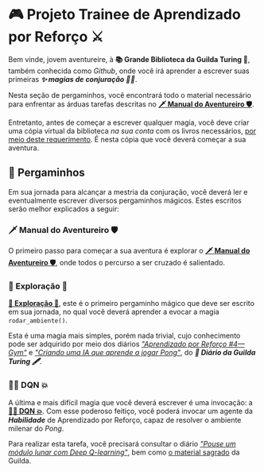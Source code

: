 # 🎮 Projeto Trainee de Aprendizado por Reforço ⚔

Bem vinde, jovem aventureire, à **📚 Grande Biblioteca da Guilda Turing 🏰**, também conhecida como *Github*, onde você irá aprender a escrever suas primeiras ***✨ magias de conjuração 🧙‍♀️***.

Nesta seção de pergaminhos, você encontrará todo o material necessário para enfrentar as árduas tarefas descritas no **[🗡 Manual do Aventureiro 🛡](Manual%20do%20Aventureiro.pdf)**.

Entretanto, antes de começar a escrever qualquer magia, você deve criar uma cópia virtual da biblioteca *na sua conta* com os livros necessários, [por meio deste requerimento](https://github.com/GrupoTuring/Trainee-RL/generate). É nesta cópia que você deverá começar a sua aventura.

## 📜 Pergaminhos

Em sua jornada para alcançar a mestria da conjuração, você deverá ler e eventualmente escrever diversos pergaminhos mágicos. Estes escritos serão melhor explicados a seguir:

### 🗡 Manual do Aventureiro 🛡

O primeiro passo para começar a sua aventura é explorar o **[🗡 Manual do Aventureiro 🛡](Manual%20do%20Aventureiro.pdf)**, onde todos o percurso a ser cruzado é salientado.

### 🧭 Exploração 🔮

**[🧭 Exploração 🔮](Exploracao.py)**, este é o primeiro pergaminho mágico que deve ser escrito em sua jornada, no qual você deverá aprender a evocar a magia ```rodar_ambiente()```.

Esta é uma magia mais simples, porém nada trivial, cujo conhecimento pode ser adquirido por meio dos diários *["Aprendizado por Reforço #4— Gym"](https://medium.com/turing-talks/aprendizado-por-refor%C3%A7o-4-gym-d18ac1280628)* e *["Criando uma IA que aprende a jogar Pong"](https://medium.com/turing-talks/criando-uma-ia-que-aprende-a-jogar-pong-f379b0170017)*, do ***📰 Diário da Guilda Turing 🖋***.

### 🧙‍♀️ DQN 💥

A última e mais difícil magia que você deverá escrever é uma invocação: a **[🧙‍♀️ DQN 💥](DQN.py)**. Com esse poderoso feitiço, você poderá invocar um agente da ***Habilidade*** de Aprendizado por Reforço, capaz de resolver o ambiente milenar do *Pong*.

Para realizar esta tarefa, você precisará consultar o diário *["Pouse um módulo lunar com Deep Q-learning"](https://medium.com/turing-talks/pouse-um-m%C3%B3dulo-lunar-com-deep-q-learning-1f4395ea764)*, bem como [o material sagrado](https://drive.google.com/drive/folders/1HhcD_yxAHfdDQipjV-1sPlZHSCW140Ze) da Guilda.